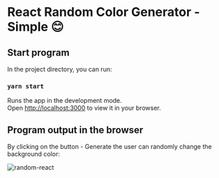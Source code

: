 # React Random Color Generator - Simple 😊

## Start program

In the project directory, you can run:

### `yarn start`

Runs the app in the development mode.\
Open [http://localhost:3000](http://localhost:3000) to view it in your browser.

## Program output in the browser

By clicking on the button - Generate the user can randomly change the background color:

![random-react](https://user-images.githubusercontent.com/90897068/149931939-f19f5bb6-e288-4d79-81ab-5de16ec8dbb3.png)



